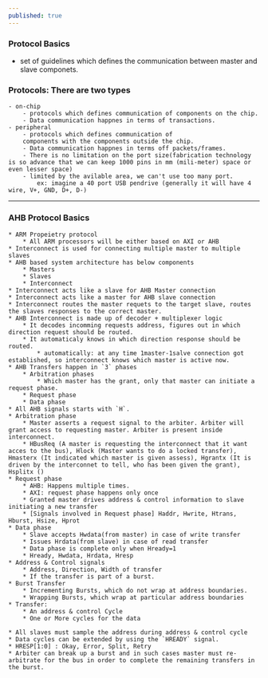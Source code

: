 ```yaml
---
published: true
---
```

### Protocol Basics
 - set of guidelines which defines the communication between master and slave componets.
### Protocols: There are two types
	- on-chip
		- protocols which defines communication of components on the chip.
		- Data communication happnes in terms of transactions.
	- peripheral
		- protocols which defines communication of 
		components with the components outside the chip.
		- Data communication happnes in terms off packets/frames.
		- There is no limitation on the port size(fabrication technology is so advance that we can keep 1000 pins in mm (mili-meter) space or even lesser space)
		- limited by the avilable area, we can't use too many port.
			ex: imagine a 40 port USB pendrive (generally it will have 4 wire, V+, GND, D+, D-)
-------
### AHB Protocol Basics 
	* ARM Propeietry protocol 
		* All ARM processors will be either based on AXI or AHB 
	* Interconnect is used for connecting multiple master to multiple slaves
	* AHB based system architecture has below components 
		* Masters
		* Slaves
		* Interconnect
	* Interconnect acts like a slave for AHB Master connection
	* Interconnect acts like a master for AHB slave connection
	* Interconnect routes the master requets to the target slave, routes the slaves responses to the correct master.
	* AHB Interconnect is made up of decoder + multiplexer logic
		* It decodes incomming requests address, figures out in which direction request should be routed.
		* It automaticaly knows in which direction response should be routed.
			* automatically: at any time 1master-1salve connection got established, so interconnect knows which master is active now.
	* AHB Transfers happen in `3` phases
		* Arbitration phases
			* Which master has the grant, only that master can initiate a request phase.
		* Request phase
		* Data phase
	* All AHB signals starts with `H`.
	* Arbitration phase 
		* Master asserts a request signal to the arbiter. Arbiter will grant access to requesting master. Arbiter is present inside interconnect.
		* HBusReq (A master is requesting the interconnect that it want acces to the bus), Hlock (Master wants to do a locked transfer), Hmasterx (It indicated which master is given assess), Hgrantx (It is driven by the interconnet to tell, who has been given the grant), Hsplitx ()
	* Request phase 
		* AHB: Happens multiple times.
		* AXI: request phase happens only once
		* Granted master drives address & control information to slave initiating a new transfer
		* [Signals involved in Request phase] Haddr, Hwrite, Htrans, Hburst, Hsize, Hprot
	* Data phase 
		* Slave accepts Hwdata(from master) in case of write transfer
		* Issues Hrdata(from slave) in case of read transfer
		* Data phase is complete only when Hready=1
		* Hready, Hwdata, Hrdata, Hresp
	* Address & Control signals
		* Address, Direction, Width of transfer 
		* If the transfer is part of a burst.
	* Burst Transfer 
		* Incrementing Bursts, which do not wrap at address boundaries.
		* Wrapping Bursts, which wrap at particular address boundaries
	* Transfer:
		* An address & control Cycle
		* One or More cycles for the data
		
	* All slaves must sample the address during address & control cycle 
	* Data cycles can be extended by using the `HREADY` signal.
	* HRESP[1:0] : Okay, Error, Split, Retry
	* Arbiter can break up a burst and in such cases master must re-arbitrate for the bus in order to complete the remaining transfers in the burst.